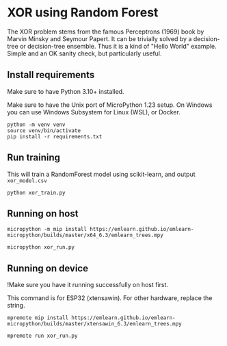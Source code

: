 
# XOR using Random Forest

The XOR problem stems from the famous Perceptrons (1969) book
by Marvin Minsky and Seymour Papert.
It can be trivially solved by a decision-tree or decision-tree ensemble.
Thus it is a kind of "Hello World" example.
Simple and an OK sanity check, but particularly useful.

## Install requirements

Make sure to have Python 3.10+ installed.

Make sure to have the Unix port of MicroPython 1.23 setup.
On Windows you can use Windows Subsystem for Linux (WSL), or Docker.

```console
python -m venv venv
source venv/bin/activate
pip install -r requirements.txt
```

## Run training

This will train a RandomForest model using scikit-learn, and output `xor_model.csv`

```console
python xor_train.py
```

## Running on host

```console
micropython -m mip install https://emlearn.github.io/emlearn-micropython/builds/master/x64_6.3/emlearn_trees.mpy

micropython xor_run.py
```

## Running on device

!Make sure you have it running successfully on host first.

This command is for ESP32 (xtensawin).
For other hardware, replace the string.

```console
mpremote mip install https://emlearn.github.io/emlearn-micropython/builds/master/xtensawin_6.3/emlearn_trees.mpy
```

```
mpremote run xor_run.py
```
